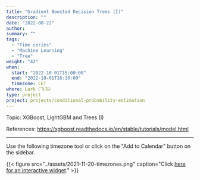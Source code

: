 ```yaml
---
title: "Gradient Boosted Decision Trees (I)"
description: ""
date: "2022-08-22"
author:
summary: ""
tags:
  - "Time series"
  - "Machine Learning"
  - "Tree"
weight: "42"
when:
  start: "2022-10-01T15:00:00"
  end: "2022-10-01T16:30:00"
  timezone: CET
where: Lark（飞书）
type: project
project: projects/conditional-probability-estimation
---
```


Topic: XGBoost, LightGBM and Trees (I)

References: https://xgboost.readthedocs.io/en/stable/tutorials/model.html


---

Use the following timezone tool or click on the "Add to Calendar" button on the sidebar.

{{< figure src="../assets/2021-11-20-timezones.png" caption="Click [here for an interactive widget](https://www.worldtimebuddy.com/?qm=1&lid=1816670,2950159,5,8&h=1816670&date=2021-11-20&sln=21-22.5&hf=1)." >}}



